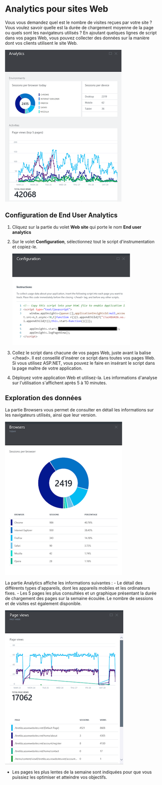 <properties title="How to use end user analytics" pageTitle="How to use end user analytics" description="Learn about end user analytics in Azure." authors="vladj" />

Analytics pour sites Web
========================

Vous vous demandez quel est le nombre de visites reçues par votre site ? Vous voulez savoir quelle est la durée de chargement moyenne de la page ou quels sont les navigateurs utilisés ? En ajoutant quelques lignes de script dans vos pages Web, vous pouvez collecter des données sur la manière dont vos clients utilisent le site Web.

![End User Analytics](./media/insights-usage-analytics/Insights_ConfiguredExperience.png)

Configuration de End User Analytics
-----------------------------------

1.  Cliquez sur la partie du volet **Web site** qui porte le nom **End user analytics**
2.  Sur le volet **Configuration**, sélectionnez tout le script d'instrumentation et copiez-le.

    ![Configuration](./media/insights-usage-analytics/Insights_CopyCode.png)

3.  Collez le script dans chacune de vos pages Web, juste avant la balise &lt;/head\>. Il est conseillé d'insérer ce script dans toutes vos pages Web. Si vous utilisez ASP.NET, vous pouvez le faire en insérant le script dans la page maître de votre application.

4.  Déployez votre application Web et utilisez-la. Les informations d'analyse sur l'utilisation s'affichent après 5 à 10 minutes.

Exploration des données
-----------------------

La partie Browsers vous permet de consulter en détail les informations sur les navigateurs utilisés, ainsi que leur version.

![Navigateurs](./media/insights-usage-analytics/Insights_Browsers.png)

La partie Analytics affiche les informations suivantes : - Le détail des différents types d'appareils, dont les appareils mobiles et les ordinateurs fixes. - Les 5 pages les plus consultées et un graphique présentant la durée de chargement des pages sur la semaine écoulée. Le nombre de sessions et de visites est également disponible.

![Pages les plus consultées](./media/insights-usage-analytics/Insights_TopPages.png)

-   Les pages les plus lentes de la semaine sont indiquées pour que vous puissiez les optimiser et atteindre vos objectifs.

